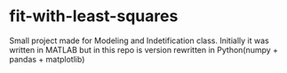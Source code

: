 # fit-with-least-squares
Small project made for Modeling and Indetification class. Initially it was written
in MATLAB but in this repo is version rewritten in Python(numpy + pandas +
matplotlib)

